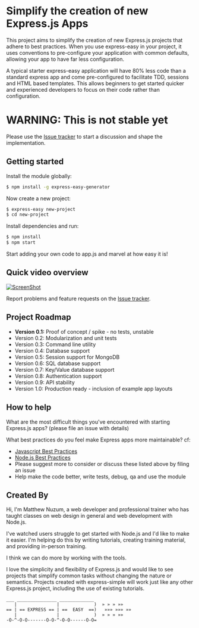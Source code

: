 # Simplify the creation of new Express.js Apps


This project aims to simplify the creation of new Express.js projects that adhere to best practices. When you use express-easy in your project, it uses conventions to pre-configure your application with common defaults, allowing your app to have far less configuration.

A typical starter express-easy application will have 80% less code than a standard express app and come pre-configured to facilitate TDD, sessions and HTML based templates. This allows beginners to get started quicker and experienced developers to focus on their code rather than configuration.

# WARNING: This is not stable yet
Please use the [Issue tracker](https://github.com/newz2000/express-easy/issues) to start a discussion and shape the implementation.

## Getting started

Install the module globally:
```bash
$ npm install -g express-easy-generator
```

Now create a new project:
```bash
$ express-easy new-project
$ cd new-project
```

Install dependencies and run:
```bash
$ npm install
$ npm start
```

Start adding your own code to app.js and marvel at how easy it is!

## Quick video overview
[![ScreenShot](https://work.tekrs.com.s3.amazonaws.com/video-cover.png)](https://www.youtube.com/watch?v=FV12Fpz9FwI&feature=youtu.be)


Report problems and feature requests on the [Issue tracker](https://github.com/newz2000/express-easy/issues).

## Project Roadmap


* __Version 0.1:__ Proof of concept / spike - no tests, unstable
* Version 0.2: Modularization and unit tests
* Version 0.3: Command line utility
* Version 0.4: Database support
* Version 0.5: Session support for MongoDB
* Version 0.6: SQL database support
* Version 0.7: Key/Value database support
* Version 0.8: Authentication support
* Version 0.9: API stability
* Version 1.0: Production ready - inclusion of example app layouts

## How to help

What are the most difficult things you've encountered with starting Express.js apps? (please file an issue with details)

What best practices do you feel make Express apps more maintainable? cf:

* [Javascript Best Practices](http://www.thinkful.com/learn/javascript-best-practices-1/)
* [Node.js Best Practices](http://blog.risingstack.com/node-js-best-practices/)
* Please suggest more to consider or discuss these listed above by filing an issue
* Help make the code better, write tests, debug, qa and use the module

## Created By

Hi, I'm Matthew Nuzum, a web developer and professional trainer who has taught classes on web design in general and web development with Node.js. 

I've watched users struggle to get started with Node.js and I'd like to make it easier. I'm helping do this by writing tutorials, creating training material, and providing in-person training.

I think we can do more by working with the tools.

I love the simplicity and flexibility of Express.js and would like to see projects that simplify common tasks without changing the nature or semantics. Projects created with express-simple will work just like any other Express.js project, including the use of existing tutorials.

	___ _______________ _____________   
	   |               |             )  » » » »»
	== | == EXPRESS == | ==  EASY  ==)   »»» »»» »»
	   |               |             )  » » » »»
	-O-^-O-O-------O-O-^-O-O------O-O= 
